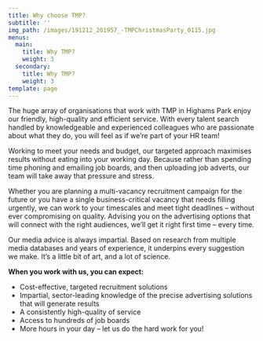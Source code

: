 ```yaml
---
title: Why choose TMP?
subtitle: ''
img_path: /images/191212_201957_-TMPChristmasParty_0115.jpg
menus:
  main:
    title: Why TMP?
    weight: 3
  secondary:
    title: Why TMP?
    weight: 3
template: page
---
```

The huge array of organisations that work with TMP in Highams Park enjoy our friendly, high-quality and efficient service. With every talent search handled by knowledgeable and experienced colleagues who are passionate about what they do, you will feel as if we’re part of your HR team!

Working to meet your needs and budget, our targeted approach maximises results without eating into your working day. Because rather than spending time phoning and emailing job boards, and then uploading job adverts, our team will take away that pressure and stress.

Whether you are planning a multi-vacancy recruitment campaign for the future or you have a single business-critical vacancy that needs filling urgently, we can work to your timescales and meet tight deadlines – without ever compromising on quality. Advising you on the advertising options that will connect with the right audiences, we’ll get it right first time – every time.

Our media advice is always impartial. Based on research from multiple media databases and years of experience, it underpins every suggestion we make. It’s a little bit of art, and a lot of science.

**When you work with us, you can expect:**

* Cost-effective, targeted recruitment solutions
* Impartial, sector-leading knowledge of the precise advertising solutions that will generate results
* A consistently high-quality of service
* Access to hundreds of job boards
* More hours in your day – let us do the hard work for you!
